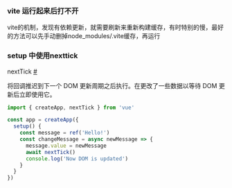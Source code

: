 ### vite 运行起来后打不开

vite的机制，发现有依赖更新，就需要刷新来重新构建缓存，有时特别的慢，最好的方法可以先手动删掉node_modules/.vite缓存，再运行



### setup 中使用nexttick

nextTick [#](https://v3.cn.vuejs.org/api/global-api.html#nexttick)

将回调推迟到下一个 DOM 更新周期之后执行。在更改了一些数据以等待 DOM 更新后立即使用它。

```js
import { createApp, nextTick } from 'vue'

const app = createApp({
  setup() {
    const message = ref('Hello!')
    const changeMessage = async newMessage => {
      message.value = newMessage
      await nextTick()
      console.log('Now DOM is updated')
    }
  }
})
```